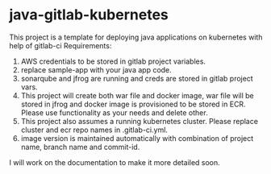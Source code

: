 # java-gitlab-kubernetes

This project is a template for deploying java applications on kubernetes with help of gitlab-ci
Requirements:           
1. AWS credentials to be stored in gitlab project variables.        
2. replace sample-app with your java app code.          
3. sonarqube and jfrog are running and creds are stored in gitlab project vars.         
4. This project will create both war file and docker image, war file will be stored in jfrog and docker image is provisioned to be stored in ECR. Please use functionality as your needs and delete other.        
5. This project also assumes a running kubernetes cluster. Please replace cluster and ecr repo names in .gitlab-ci.yml.        
6. image version is maintained automatically with combination of project name, branch name and commit-id.           


I will work on the documentation to make it more detailed soon.          
